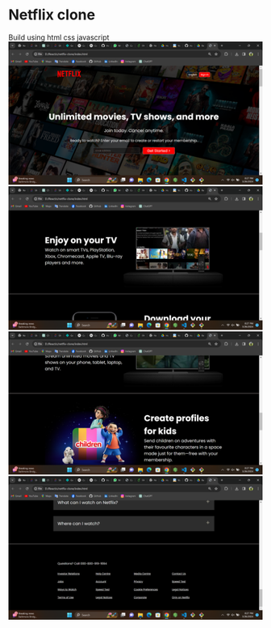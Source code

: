 # Netflix clone
Build using html css javascript
![Screenshot 1](./Preview/Screenshot%201.png)
![Screenshot 2](./Preview/Screenshot%202.png)
![Screenshot 3](./Preview/Screenshot%203.png)
![Screenshot 4](./Preview/Screenshot%204.png)
